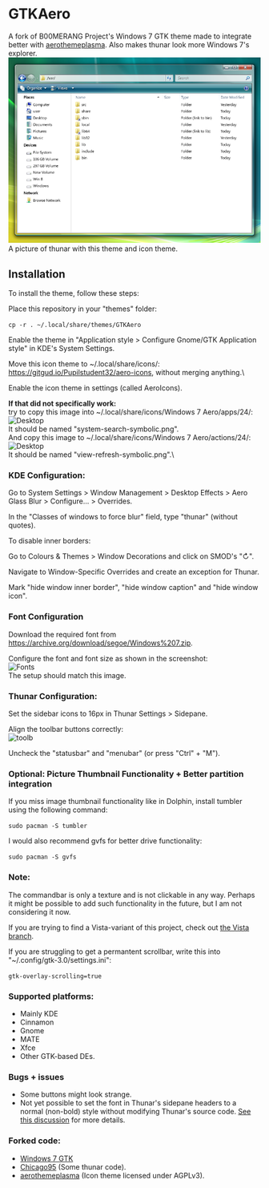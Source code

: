 # GTKAero
A fork of B00MERANG Project's Windows 7 GTK theme made to integrate better with [aerothemeplasma](https://gitgud.io/wackyideas/aerothemeplasma/). Also makes thunar look more Windows 7's explorer.\
<img src="screenshots/save.png" alt="Desktop"/>\
A picture of thunar with this theme and icon theme.

## Installation
To install the theme, follow these steps:

Place this repository in your "themes" folder:

```cp -r . ~/.local/share/themes/GTKAero```

Enable the theme in "Application style > Configure Gnome/GTK Application style" in KDE's System Settings.

Move this icon theme to ~/.local/share/icons/: https://gitgud.io/Pupilstudent32/aero-icons, without merging anything.\

Enable the icon theme in settings (called AeroIcons).

**If that did not specifically work:**\
try to copy this image into ~/.local/share/icons/Windows 7 Aero/apps/24/:\
<img src="https://gitgud.io/-/project/15338/uploads/442aea9eb9c79c02b92de6c265570fdb/system-search-symbolic.png" alt="Desktop"/>\
It should be named "system-search-symbolic.png".\
And copy this image to ~/.local/share/icons/Windows 7 Aero/actions/24/:\
<img src="https://gitgud.io/-/project/15338/uploads/1a3c709c13166d633531f56edd4c337a/view-refresh-symbolic.png" alt="Desktop"/>\
It should be named "view-refresh-symbolic.png".\

### KDE Configuration:

Go to System Settings > Window Management > Desktop Effects > Aero Glass Blur > Configure... > Overrides.

In the "Classes of windows to force blur" field, type "thunar" (without quotes).

To disable inner borders:

Go to Colours & Themes > Window Decorations and click on SMOD's "↻".

Navigate to Window-Specific Overrides and create an exception for Thunar.

Mark "hide window inner border", "hide window caption" and "hide window icon".

### Font Configuration

Download the required font from https://archive.org/download/segoe/Windows%207.zip.

Configure the font and font size as shown in the screenshot:\
<img src="screenshots/fonts.png" alt="Fonts"/>\
The setup should match this image.

### Thunar Configuration:

Set the sidebar icons to 16px in Thunar Settings > Sidepane.

Align the toolbar buttons correctly:\
<img src="screenshots/toolbarconfig.png" alt="toolb"/>

Uncheck the "statusbar" and "menubar" (or press "Ctrl" + "M").

### Optional: Picture Thumbnail Functionality + Better partition integration

If you miss image thumbnail functionality like in Dolphin, install tumbler using the following command:

```sudo pacman -S tumbler```

I would also recommend gvfs for better drive functionality:

```sudo pacman -S gvfs```

### Note:
The commandbar is only a texture and is not clickable in any way. 
Perhaps it might be possible to add such functionality in the future, but I am not considering it now.

If you are trying to find a Vista-variant of this project, check out [the Vista branch](https://github.com/User738git/GTKAero/tree/vista).

If you are struggling to get a permantent scrollbar, write this into "~/.config/gtk-3.0/settings.ini":

```gtk-overlay-scrolling=true```

### Supported platforms:
- Mainly KDE
- Cinnamon
- Gnome
- MATE
- Xfce
- Other GTK-based DEs.

### Bugs + issues
- Some buttons might look strange.
- Not yet possible to set the font in Thunar's sidepane headers to a normal (non-bold) style without modifying Thunar's source code. [See this discussion](https://forum.xfce.org/viewtopic.php?id=18246) for more details.

### Forked code:
- [Windows 7 GTK](https://github.com/B00merang-Project/Windows-7)
- [Chicago95](https://github.com/grassmunk/chicago95) (Some thunar code).
- [aerothemeplasma](https://gitgud.io/wackyideas/aerothemeplasma/) (Icon theme licensed under AGPLv3).
